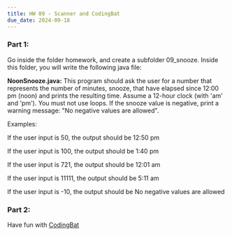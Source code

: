 ```yaml
---
title: HW 09 - Scanner and CodingBat
due_date: 2024-09-18
---
```


### Part 1:

Go inside the folder homework, and create a subfolder 09_snooze. Inside this folder, you will write the following java file:

**NoonSnooze.java:** This program should ask the user for a number that represents the number of minutes, snooze, that have elapsed since 12:00 pm (noon) and prints the resulting time. Assume a 12-hour clock (with 'am' and 'pm'). You must not use loops. If the snooze value is negative, print a warning message: "No negative values are allowed".

Examples:

If the user input is 50, the output should be 12:50 pm

If the user input is 100, the output should be 1:40 pm

If the user input is 721, the output should be 12:01 am

If the user input is 11111, the output should be 5:11 am

If the user input is -10, the output should be No negative values are allowed

### Part 2:

Have fun with [CodingBat](https://codingbat.com/home/jnovillo@stuy.edu/apcsa)
